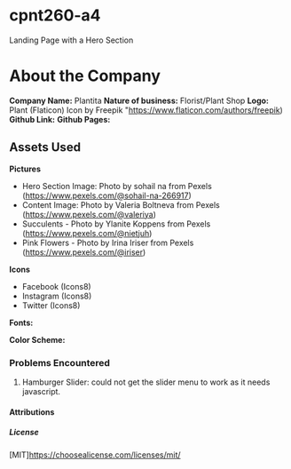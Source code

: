 # cpnt260-a4
Landing Page with a Hero Section

# About the Company

**Company Name:** Plantita
**Nature of business:** Florist/Plant Shop
**Logo:** Plant (Flaticon) Icon by Freepik "https://www.flaticon.com/authors/freepik)
**Github Link:** 
**Github Pages:**

## Assets Used

**Pictures**
- Hero Section Image: Photo by sohail na from Pexels (https://www.pexels.com/@sohail-na-266917)
- Content Image: Photo by Valeria Boltneva from Pexels (https://www.pexels.com/@valeriya)
- Succulents - Photo by Ylanite Koppens from Pexels  (https://www.pexels.com/@nietjuh)
- Pink Flowers - Photo by Irina Iriser from Pexels (https://www.pexels.com/@iriser)


**Icons**
- Facebook (Icons8)
- Instagram (Icons8)
- Twitter (Icons8)


**Fonts:**


**Color Scheme:**



### Problems Encountered

1. Hamburger Slider: could not get the slider menu to work as it needs javascript.







#### Attributions


##### License
[MIT]https://choosealicense.com/licenses/mit/










